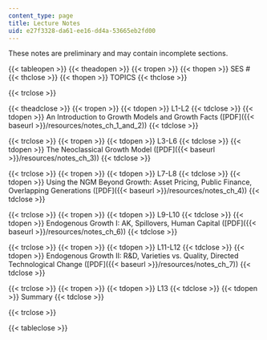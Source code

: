```yaml
---
content_type: page
title: Lecture Notes
uid: e27f3328-da61-ee16-dd4a-53665eb2fd00
---
```


These notes are preliminary and may contain incomplete sections.

{{< tableopen >}}
{{< theadopen >}}
{{< tropen >}}
{{< thopen >}}
SES #
{{< thclose >}}
{{< thopen >}}
TOPICS
{{< thclose >}}

{{< trclose >}}

{{< theadclose >}}
{{< tropen >}}
{{< tdopen >}}
L1-L2
{{< tdclose >}}
{{< tdopen >}}
An Introduction to Growth Models and Growth Facts ([PDF]({{< baseurl >}}/resources/notes_ch_1_and_2))
{{< tdclose >}}

{{< trclose >}}
{{< tropen >}}
{{< tdopen >}}
L3-L6
{{< tdclose >}}
{{< tdopen >}}
The Neoclassical Growth Model ([PDF]({{< baseurl >}}/resources/notes_ch_3))
{{< tdclose >}}

{{< trclose >}}
{{< tropen >}}
{{< tdopen >}}
L7-L8
{{< tdclose >}}
{{< tdopen >}}
Using the NGM Beyond Growth: Asset Pricing, Public Finance, Overlapping Generations ([PDF]({{< baseurl >}}/resources/notes_ch_4))
{{< tdclose >}}

{{< trclose >}}
{{< tropen >}}
{{< tdopen >}}
L9-L10
{{< tdclose >}}
{{< tdopen >}}
Endogenous Growth I: AK, Spillovers, Human Capital ([PDF]({{< baseurl >}}/resources/notes_ch_6))
{{< tdclose >}}

{{< trclose >}}
{{< tropen >}}
{{< tdopen >}}
L11-L12
{{< tdclose >}}
{{< tdopen >}}
Endogenous Growth II: R&D, Varieties vs. Quality, Directed Technological Change ([PDF]({{< baseurl >}}/resources/notes_ch_7))
{{< tdclose >}}

{{< trclose >}}
{{< tropen >}}
{{< tdopen >}}
L13
{{< tdclose >}}
{{< tdopen >}}
Summary
{{< tdclose >}}

{{< trclose >}}

{{< tableclose >}}